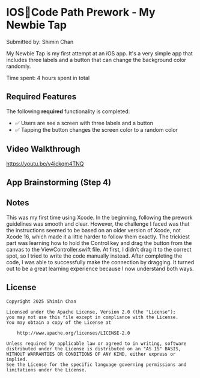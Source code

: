 # IOS📱Code Path Prework - My Newbie Tap

Submitted by: Shimin Chan

My Newbie Tap is my first attempt at an iOS app. It's a very simple app that includes three labels and a button that can change the background color randomly.

Time spent: 4 hours spent in total

## Required Features

The following **required** functionality is completed:

- ✅ Users are see a screen with three labels and a button
- ✅ Tapping the button changes the screen color to a random color
 
## Video Walkthrough

https://youtu.be/v4ickqm4TNQ 



## App Brainstorming (Step 4)

## Notes

This was my first time using Xcode. In the beginning, following the prework guidelines was smooth and clear. However, the challenge I faced was that the instructions seemed to be based on an older version of Xcode, not Xcode 16, which made it a little harder to follow them exactly. The trickiest part was learning how to hold the Control key and drag the button from the canvas to the ViewController.swift file. At first, I didn’t drag it to the correct spot, so I tried to write the code manually instead. After completing the code, I was able to successfully make the connection by dragging. It turned out to be a great learning experience because I now understand both ways.

## License

    Copyright 2025 Shimin Chan

    Licensed under the Apache License, Version 2.0 (the "License");
    you may not use this file except in compliance with the License.
    You may obtain a copy of the License at

        http://www.apache.org/licenses/LICENSE-2.0

    Unless required by applicable law or agreed to in writing, software
    distributed under the License is distributed on an "AS IS" BASIS,
    WITHOUT WARRANTIES OR CONDITIONS OF ANY KIND, either express or implied.
    See the License for the specific language governing permissions and
    limitations under the License.
